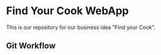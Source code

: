 # Find Your Cook WebApp

This is our repository for our business idea "Find your Cook".

## Git Workflow
